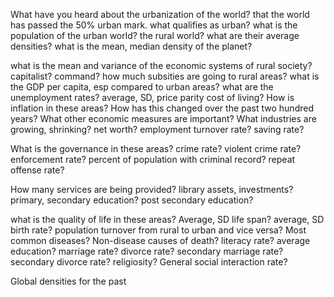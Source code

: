 What have you heard about the urbanization of the world? that the world has passed the 50% urban mark. what qualifies as urban? what is the population of the urban world? the rural world? what are their average densities? what is the mean, median density of the planet?

what is the mean and variance of the economic systems of rural society? capitalist? command? how much subsities are going to rural areas? what is the GDP per capita, esp compared to urban areas? what are the unemployment rates? average, SD, price parity cost of living? How is inflation in these areas? How has this changed over the past two hundred years? What other economic measures are important? What industries are growing, shrinking? net worth? employment turnover rate? saving rate?

What is the governance in these areas? crime rate? violent crime rate? enforcement rate? percent of population with criminal record? repeat offense rate?

How many services are being provided? library assets, investments? primary, secondary education? post secondary education?

what is the quality of life in these areas? Average, SD life span? average, SD birth rate? population turnover from rural to urban and vice versa? Most common diseases? Non-disease causes of death? literacy rate? average education? marriage rate? divorce rate? secondary marriage rate? secondary divorce rate? religiosity? General social interaction rate?

Global densities for the past